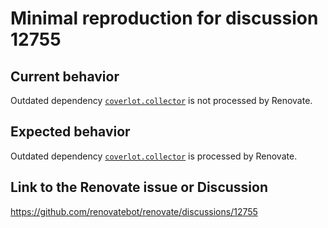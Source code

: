 # Minimal reproduction for discussion 12755

## Current behavior

Outdated dependency [`coverlot.collector`](tests/TestProject/TestProject.csproj) is not processed by Renovate.

## Expected behavior

Outdated dependency [`coverlot.collector`](tests/TestProject/TestProject.csproj) is processed by Renovate.

## Link to the Renovate issue or Discussion

https://github.com/renovatebot/renovate/discussions/12755
